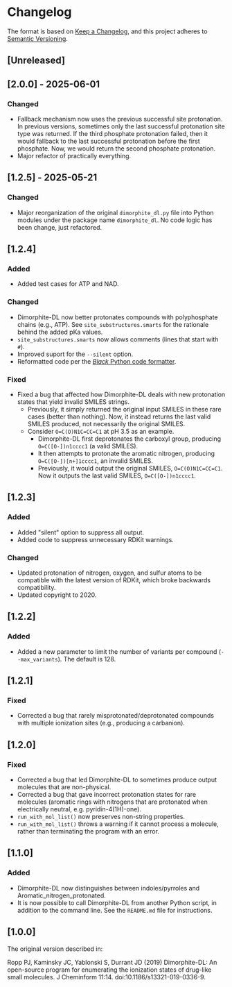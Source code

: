 # Changelog

The format is based on [Keep a Changelog](https://keepachangelog.com/en/1.1.0/), and this project adheres to [Semantic Versioning](https://semver.org/spec/v2.0.0.html).

## [Unreleased]

## [2.0.0] - 2025-06-01

### Changed

- Fallback mechanism now uses the previous successful site protonation.
  In previous versions, sometimes only the last successful protonation site type was returned.
  If the third phosphate protonation failed, then it would fallback to the last successful protonation before the first phosphate.
  Now, we would return the second phosphate protonation.
- Major refactor of practically everything.

## [1.2.5] - 2025-05-21

### Changed

- Major reorganization of the original `dimorphite_dl.py` file into Python modules under the package name `dimorphite_dl`. No code logic has been change, just refactored.

## [1.2.4]

### Added

- Added test cases for ATP and NAD.

### Changed

- Dimorphite-DL now better protonates compounds with polyphosphate chains
  (e.g., ATP). See `site_substructures.smarts` for the rationale behind the
  added pKa values.
- `site_substructures.smarts` now allows comments (lines that start with `#`).
- Improved suport for the `--silent` option.
- Reformatted code per the [*Black* Python code formatter](https://github.com/psf/black).

### Fixed

- Fixed a bug that affected how Dimorphite-DL deals with new protonation
    states that yield invalid SMILES strings.
    - Previously, it simply returned the original input SMILES in these rare
    cases (better than nothing). Now, it instead returns the last valid SMILES
    produced, not necessarily the original SMILES.
    - Consider `O=C(O)N1C=CC=C1` at pH 3.5 as an example.
        - Dimorphite-DL first deprotonates the carboxyl group, producing
      `O=C([O-])n1cccc1` (a valid SMILES).
        - It then attempts to protonate the aromatic nitrogen, producing
      `O=C([O-])[n+]1cccc1`, an invalid SMILES.
        - Previously, it would output the original SMILES, `O=C(O)N1C=CC=C1`. Now
      it outputs the last valid SMILES, `O=C([O-])n1cccc1`.

## [1.2.3]

### Added

- Added "silent" option to suppress all output.
- Added code to suppress unnecessary RDKit warnings.

### Changed

- Updated protonation of nitrogen, oxygen, and sulfur atoms to be compatible
  with the latest version of RDKit, which broke backwards compatibility.
- Updated copyright to 2020.

## [1.2.2]

### Added

- Added a new parameter to limit the number of variants per compound
  (`--max_variants`). The default is 128.

## [1.2.1]

### Fixed

- Corrected a bug that rarely misprotonated/deprotonated compounds with
  multiple ionization sites (e.g., producing a carbanion).

## [1.2.0]

### Fixed

- Corrected a bug that led Dimorphite-DL to sometimes produce output molecules
  that are non-physical.
- Corrected a bug that gave incorrect protonation states for rare molecules
  (aromatic rings with nitrogens that are protonated when electrically
  neutral, e.g. pyridin-4(1H)-one).
- `run_with_mol_list()` now preserves non-string properties.
- `run_with_mol_list()` throws a warning if it cannot process a molecule,
  rather than terminating the program with an error.

## [1.1.0]

### Added

- Dimorphite-DL now distinguishes between indoles/pyrroles and
  Aromatic_nitrogen_protonated.
- It is now possible to call Dimorphite-DL from another Python script, in
  addition to the command line. See the `README.md` file for instructions.

## [1.0.0]

The original version described in:

Ropp PJ, Kaminsky JC, Yablonski S, Durrant JD (2019) Dimorphite-DL: An
open-source program for enumerating the ionization states of drug-like small
molecules. J Cheminform 11:14. doi:10.1186/s13321-019-0336-9.
